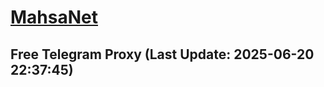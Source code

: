 
# [MahsaNet](https://t.me/mahsa_net)
## Free Telegram Proxy (Last Update: 2025-06-20 22:37:45)

    